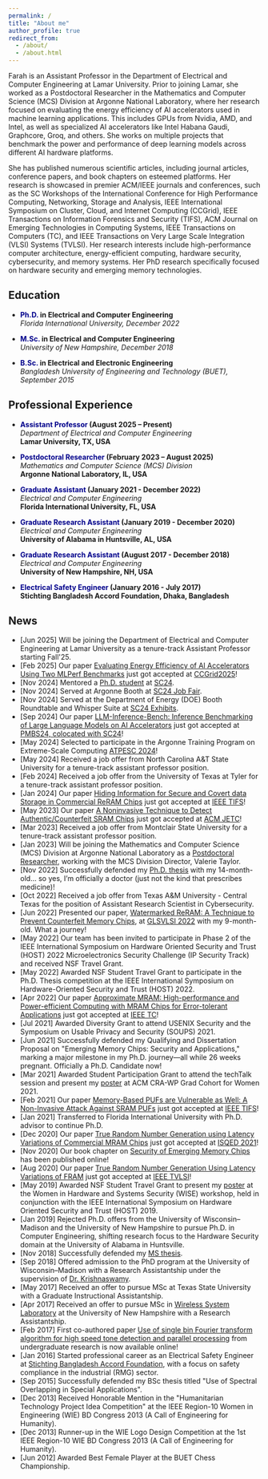 ```yaml
---
permalink: /
title: "About me"
author_profile: true
redirect_from: 
  - /about/
  - /about.html
---
```


Farah is an Assistant Professor in the Department of Electrical and Computer Engineering at Lamar University. Prior to joining Lamar, she worked as a Postdoctoral Researcher in the Mathematics and Computer Science (MCS) Division at Argonne National Laboratory, where her research focused on evaluating the energy efficiency of AI accelerators used in machine learning applications. This includes GPUs from Nvidia, AMD, and Intel, as well as specialized AI accelerators like Intel Habana Gaudi, Graphcore, Groq, and others. She works on multiple projects that benchmark the power and performance of deep learning models across different AI hardware platforms. 

<!--She earned her Ph.D. in Fall 2022 from the Department of Electrical and Computer Engineering at Florida International University and her M.Sc. in Fall 2018 from the University of New Hampshire. Earlier, Farah received her B.Sc. in Electrical and Electronic Engineering from the Bangladesh University of Engineering and Technology (BUET) in September 2015. Before starting her graduate studies, Farah worked as an electrical safety engineer at Stichting Bangladesh Accord Foundation for a year and a half.-->

She has published numerous scientific articles, including journal articles, conference papers, and book chapters on esteemed platforms. Her research is showcased in premier ACM/IEEE journals and conferences, such as the SC Workshops of the International Conference for High Performance Computing, Networking, Storage and Analysis, IEEE International Symposium on Cluster, Cloud, and Internet Computing (CCGrid), IEEE Transactions on Information Forensics and Security (TIFS), ACM Journal on Emerging Technologies in Computing Systems, IEEE Transactions on Computers (TC), and IEEE Transactions on Very Large Scale Integration (VLSI) Systems (TVLSI). Her research interests include high-performance computer architecture, energy-efficient computing, hardware security, cybersecurity, and memory systems. Her PhD research specifically focused on hardware security and emerging memory technologies. 


## Education

- **<span style="color:darkblue">Ph.D.</span> in Electrical and Computer Engineering**  
*Florida International University, December 2022*


- **<span style="color:darkblue">M.Sc.</span> in Electrical and Computer Engineering**  
*University of New Hampshire, December 2018*


- **<span style="color:darkblue">B.Sc.</span> in Electrical and Electronic Engineering**  
*Bangladesh University of Engineering and Technology (BUET), September 2015*


## Professional Experience

- **<span style="color:darkblue">Assistant Professor</span> (August 2025 – Present)**  
*Department of Electrical and Computer Engineering*  
**Lamar University, TX, USA**

- **<span style="color:darkblue">Postdoctoral Researcher</span> (February 2023 – August 2025)**  
*Mathematics and Computer Science (MCS) Division*  
**Argonne National Laboratory, IL, USA**


- **<span style="color:darkblue">Graduate Assistant</span> (January 2021 - December 2022)**  
*Electrical and Computer Engineering*  
**Florida International University, FL, USA**


- **<span style="color:darkblue">Graduate Research Assistant</span> (January 2019 - December 2020)**  
*Electrical and Computer Engineering*  
**University of Alabama in Huntsville, AL, USA**  


- **<span style="color:darkblue">Graduate Research Assistant</span> (August 2017 - December 2018)**  
*Electrical and Computer Engineering*  
**University of New Hampshire, NH, USA**  


- **<span style="color:darkblue">Electrical Safety Engineer</span> (January 2016 - July 2017)**  
**Stichting Bangladesh Accord Foundation, Dhaka, Bangladesh**


## News
- [Jun 2025] Will be joining the Department of Electrical and Computer Engineering at Lamar University as a tenure-track Assistant Professor starting Fall'25.
- [Feb 2025] Our paper [Evaluating Energy Efficiency of AI Accelerators Using Two MLPerf Benchmarks](https://ieeexplore.ieee.org/abstract/document/11044796) just got accepted at [CCGrid2025](https://site.uit.no/ccgrid2025/)!
- [Nov 2024] Mentored a [Ph.D. student](https://www.linkedin.com/feed/update/urn:li:activity:7266566474553528321/) at [SC24](https://sc24.supercomputing.org/).
- [Nov 2024] Served at Argonne Booth at [SC24 Job Fair](https://sc24.supercomputing.org/program/job-fair/).
- [Nov 2024] Served at the Department of Energy (DOE) Booth Roundtable and Whisper Suite at [SC24 Exhibits](https://hallerickson.ungerboeck.com/prod/app85.cshtml?aat=peuh5vlO6ZHi%2b47qjYZa18Xc2wJidCmeJEqz3QTdp0w%3d).
- [Sep 2024] Our paper [LLM-Inference-Bench: Inference Benchmarking of Large Language Models on AI Accelerators](https://ieeexplore.ieee.org/abstract/document/10820566) just got accepted at [PMBS24, colocated with SC24](https://sc24.conference-program.com/session/?sess=sess748)!
- [May 2024] Selected to participate in the Argonne Training Program on Extreme-Scale Computing [ATPESC 2024](https://extremecomputingtraining.anl.gov/)!
- [May 2024] Received a job offer from North Carolina A&T State University for a tenure-track assistant professor position.
- [Feb 2024] Received a job offer from the University of Texas at Tyler for a tenure-track assistant professor position.
- [Jan 2024] Our paper [Hiding Information for Secure and Covert data Storage in Commercial ReRAM Chips](https://ieeexplore.ieee.org/abstract/document/10436085) just got accepted at [IEEE TIFS](https://ieeexplore.ieee.org/xpl/RecentIssue.jsp?punumber=10206)!
- [May 2023] Our paper [A Noninvasive Technique to Detect Authentic/Counterfeit SRAM Chips](https://dl.acm.org/doi/abs/10.1145/3597024) just got accepted at [ACM JETC](https://dl.acm.org/journal/jetc)!
- [Mar 2023] Received a job offer from Montclair State University for a tenure-track assistant professor position.
- [Jan 2023] Will be joining the Mathematics and Computer Science (MCS) Division at Argonne National Laboratory as a [Postdoctoral Researcher](https://www.anl.gov/profile/farah-ferdaus), working with the MCS Division Director, Valerie Taylor.
- [Nov 2022] Successfully defended my [Ph.D. thesis](https://digitalcommons.fiu.edu/etd/5220/) with my 14-month-old... so yes, I’m officially a doctor (just not the kind that prescribes medicine)!
- [Oct 2022] Received a job offer from Texas A&M University - Central Texas for the position of Assistant Research Scientist in Cybersecurity.
- [Jun 2022] Presented our paper, [Watermarked ReRAM: A Technique to Prevent Counterfeit Memory Chips](https://dl.acm.org/doi/abs/10.1145/3526241.3530341), at [GLSVLSI 2022](https://glsvlsi.org/archive/glsvlsi22/index.html) with my 9-month-old. What a journey!
- [May 2022] Our team has been invited to participate in Phase 2 of the IEEE International Symposium on Hardware Oriented Security and Trust (HOST) 2022 Microelectronics Security Challenge (IP Security Track) and received NSF Travel Grant.
- [May 2022] Awarded NSF Student Travel Grant to participate in the Ph.D. Thesis competition at the IEEE International Symposium on Hardware-Oriented Security and Trust (HOST) 2022.
- [Apr 2022] Our paper [Approximate MRAM: High-performance and Power-efficient Computing with MRAM Chips for Error-tolerant Applications](https://ieeexplore.ieee.org/abstract/document/9774950) just got accepted at [IEEE TC](https://ieeexplore.ieee.org/abstract/document/10574467)!
- [Jul 2021] Awarded Diversity Grant to attend USENIX Security and the Symposium on Usable Privacy and Security (SOUPS) 2021.
- [Jun 2021] Successfully defended my Qualifying and Dissertation Proposal on "Emerging Memory Chips: Security and Applications," marking a major milestone in my Ph.D. journey—all while 26 weeks pregnant. Officially a Ph.D. Candidate now! 
- [Mar 2021] Awarded Student Participation Grant to attend the techTalk session and present my [poster](https://www.researchgate.net/publication/350485836_Opportunities_of_Emerging_Memories_in_the_Computing_System) at ACM CRA-WP Grad Cohort for Women 2021.
- [Feb 2021] Our paper [Memory-Based PUFs are Vulnerable as Well: A Non-Invasive Attack Against SRAM PUFs](https://ieeexplore.ieee.org/abstract/document/9502078) just got accepted at [IEEE TIFS](https://ieeexplore.ieee.org/xpl/RecentIssue.jsp?punumber=10206)!
- [Jan 2021] Transferred to Florida International University with Ph.D. advisor to continue Ph.D.
- [Dec 2020] Our paper [True Random Number Generation using Latency Variations of Commercial MRAM Chips](https://ieeexplore.ieee.org/abstract/document/9424346) just got accepted at [ISQED 2021](https://ieeexplore.ieee.org/document/9424342)!
- [Nov 2020] Our book chapter on [Security of Emerging Memory Chips](https://link.springer.com/chapter/10.1007/978-3-030-64448-2_14) has been published online!
- [Aug 2020] Our paper [True Random Number Generation Using Latency Variations of FRAM](https://ieeexplore.ieee.org/abstract/document/9194084) just got accepted at [IEEE TVLSI](https://ieeexplore.ieee.org/xpl/aboutJournal.jsp?punumber=92)!
- [May 2019] Awarded NSF Student Travel Grant to present my [poster](https://www.researchgate.net/publication/345918574_Attesting_SRAM_Manufacturer_Toward_the_Avoidance_of_Counterfeit_SRAM) at the Women in Hardware and Systems Security (WISE) workshop, held in conjunction with the IEEE International Symposium on Hardware Oriented Security and Trust (HOST) 2019.
- [Jan 2019] Rejected Ph.D. offers from the University of Wisconsin–Madison and the University of New Hampshire to pursue Ph.D. in Computer Engineering, shifting research focus to the Hardware Security domain at the University of Alabama in Huntsville.
- [Nov 2018] Successfully defended my [MS thesis](https://www.proquest.com/openview/fc2609e2f960bdda4da60559ab25f92e/1?pq-origsite=gscholar&cbl=18750&diss=y).
- [Sep 2018] Offered admission to the PhD program at the University of Wisconsin–Madison with a Research Assistantship under the supervision of [Dr. Krishnaswamy](https://engineering.wisc.edu/directory/profile/bhuvana-krishnaswamy/).
- [May 2017] Received an offer to pursue MSc at Texas State University with a Graduate Instructional Assistantship.
- [Apr 2017] Received an offer to pursue MSc in [Wireless System Laboratory](https://nicholasjkirsch.com/) at the University of New Hampshire with a Research Assistantship.
- [Feb 2017] First co-authored paper [Use of single bin Fourier transform algorithm for high speed tone detection and parallel processing](https://ieeexplore.ieee.org/abstract/document/7853894) from undergraduate research is now available online!
- [Jan 2016] Started professional career as an Electrical Safety Engineer at [Stichting Bangladesh Accord Foundation](https://bangladeshaccord.org/), with a focus on safety compliance in the industrial (RMG) sector.
- [Sep 2015] Successfully defended my BSc thesis titled "Use of Spectral Overlapping in Special Applications".
- [Dec 2013] Received Honorable Mention in the "Humanitarian Technology Project Idea Competition" at the IEEE Region-10 Women in Engineering (WIE) BD Congress 2013 (A Call of Engineering for Humanity).
- [Dec 2013] Runner-up in the WIE Logo Design Competition at the 1st IEEE Region-10 WIE BD Congress 2013 (A Call of Engineering for Humanity).
- [Jun 2012] Awarded Best Female Player at the BUET Chess Championship.

<!--
- [Dec 2015] Started professional career as a Trainee Project Engineer (Electrical) at Janasheba Foundation–USTC.
-->


